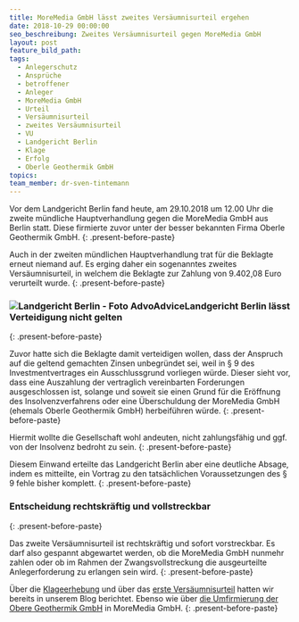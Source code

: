 ```yaml
---
title: MoreMedia GmbH lässt zweites Versäumnisurteil ergehen
date: 2018-10-29 00:00:00
seo_beschreibung: Zweites Versäumnisurteil gegen MoreMedia GmbH
layout: post
feature_bild_path:
tags:
  - Anlegerschutz
  - Ansprüche
  - betroffener
  - Anleger
  - MoreMedia GmbH
  - Urteil
  - Versäumnisurteil
  - zweites Versäumnisurteil
  - VU
  - Landgericht Berlin
  - Klage
  - Erfolg
  - Oberle Geothermik GmbH
topics:
team_member: dr-sven-tintemann
---
```


Vor dem Landgericht Berlin fand heute, am 29.10.2018 um 12.00 Uhr die zweite m&uuml;ndliche Hauptverhandlung gegen die MoreMedia GmbH aus Berlin statt. Diese firmierte zuvor unter der besser bekannten Firma Oberle Geothermik GmbH.
{: .present-before-paste}

Auch in der zweiten m&uuml;ndlichen Hauptverhandlung trat f&uuml;r die Beklagte erneut niemand auf. Es erging daher ein sogenanntes zweites Vers&auml;umnisurteil, in welchem die Beklagte zur Zahlung von 9.402,08 Euro verurteilt wurde.
{: .present-before-paste}

### ![Landgericht Berlin - Foto AdvoAdvice](/uploads/lg-berlin---heimkehr.jpg "Heimkehr - Säule im Landgericht Berlin")Landgericht Berlin l&auml;sst Verteidigung nicht gelten
{: .present-before-paste}

Zuvor hatte sich die Beklagte damit verteidigen wollen, dass der Anspruch auf die geltend gemachten Zinsen unbegr&uuml;ndet sei, weil in &sect; 9 des Investmentvertrages ein Ausschlussgrund vorliegen w&uuml;rde. Dieser sieht vor, dass eine Auszahlung der vertraglich vereinbarten Forderungen ausgeschlossen ist, solange und soweit sie einen Grund f&uuml;r die Er&ouml;ffnung des Insolvenzverfahrens oder eine &Uuml;berschuldung der MoreMedia GmbH (ehemals Oberle Geothermik GmbH) herbeif&uuml;hren w&uuml;rde.
{: .present-before-paste}

Hiermit wollte die Gesellschaft wohl andeuten, nicht zahlungsf&auml;hig und ggf. von der Insolvenz bedroht zu sein.
{: .present-before-paste}

Diesem Einwand erteilte das Landgericht Berlin aber eine deutliche Absage, indem es mitteilte, ein Vortrag zu den tats&auml;chlichen Voraussetzungen des &sect; 9 fehle bisher komplett.
{: .present-before-paste}

### Entscheidung rechtskr&auml;ftig und vollstreckbar
{: .present-before-paste}

Das zweite Vers&auml;umnisurteil ist rechtskr&auml;ftig und sofort vorstreckbar. Es darf also gespannt abgewartet werden, ob die MoreMedia GmbH nunmehr zahlen oder ob im Rahmen der Zwangsvollstreckung die ausgeurteilte Anlegerforderung zu erlangen sein wird.
{: .present-before-paste}

&Uuml;ber die [Klageerhebung](/blog/klage-gegen-moremedia-gmbh-eingereicht/) und &uuml;ber das [erste Vers&auml;umnisurteil](/blog/moremedia-gmbh-ehemals-oberle-geothermik-nimmt-vers%C3%A4umnisurteil-vor-landgericht-berlin/) hatten wir bereits in unserem Blog berichtet. Ebenso wie &uuml;ber [die Umfirmierung der Obere Geothermik GmbH](/blog/oberle-geothermik-jetzt-moremedia-gmbh/) in MoreMedia GmbH.
{: .present-before-paste}